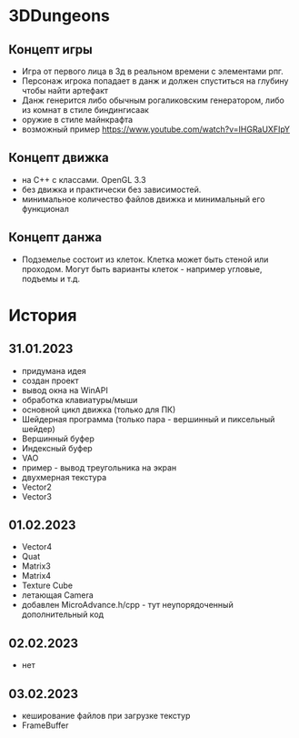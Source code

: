 ﻿# 3DDungeons

## Концепт игры
- Игра от первого лица в 3д в реальном времени с элементами рпг.
- Персонаж игрока попадает в данж и должен спуститься на глубину чтобы найти артефакт
- Данж генерится либо обычным рогаликовским генератором, либо из комнат в стиле биндингисаак
- оружие в стиле майнкрафта
- возможный пример https://www.youtube.com/watch?v=IHGRaUXFIpY

## Концепт движка
- на С++ с классами. OpenGL 3.3
- без движка и практически без зависимостей.
- минимальное количество файлов движка и минимальный его функционал

## Концепт данжа
- Подземелье состоит из клеток. Клетка может быть стеной или проходом. Могут быть варианты клеток - например угловые, подъемы и т.д.

# История
## 31.01.2023
- придумана идея
- создан проект
- вывод окна на WinAPI
- обработка клавиатуры/мыши
- основной цикл движка (только для ПК)
- Шейдерная программа (только пара - вершинный и пиксельный шейдер)
- Вершинный буфер
- Индексный буфер
- VAO
- пример - вывод треугольника на экран
- двухмерная текстура
- Vector2
- Vector3

## 01.02.2023
- Vector4
- Quat
- Matrix3
- Matrix4
- Texture Cube
- летающая Camera
- добавлен MicroAdvance.h/cpp - тут неупорядоченный дополнительный код

## 02.02.2023
- нет

## 03.02.2023
- кеширование файлов при загрузке текстур
- FrameBuffer